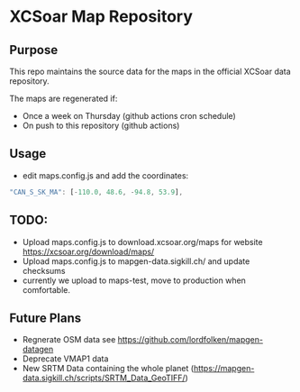 XCSoar Map Repository
=====================

## Purpose
This repo maintains the source data for the maps in the official XCSoar data repository. 

The maps are regenerated if: 
 * Once a week on Thursday (github actions cron schedule)
 * On push to this repository (github actions)

## Usage 
 * edit maps.config.js and add the coordinates:
```javascript
"CAN_S_SK_MA": [-110.0, 48.6, -94.8, 53.9],
```

## TODO:
 * Upload maps.config.js to download.xcsoar.org/maps for website https://xcsoar.org/download/maps/ 
 * Upload maps.config.js to mapgen-data.sigkill.ch/ and update checksums
 * currently we upload to maps-test, move to production when comfortable. 

## Future Plans
 * Regnerate OSM data see https://github.com/lordfolken/mapgen-datagen
 * Deprecate VMAP1 data 
 * New SRTM Data containing the whole planet (https://mapgen-data.sigkill.ch/scripts/SRTM_Data_GeoTIFF/)
